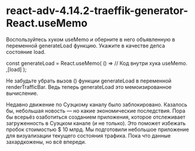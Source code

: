 # react-adv-4.14.2-traeffik-generator-React.useMemo

Воспользуйтесь хуком useMemo и оберните в него объявленную в переменной generateLoad функцию.
Укажите в качестве депса состояние load.

const generateLoad = React.useMemo(
() =>
// Код внутри хука useMemo.
,[load]
);

Не забудьте убрать вызов () функции generateLoad в переменной renderTrafficBar. Ведь теперь generateLoad это мемоизированное вычисление.

Недавно движение по Суэцкому каналу было заблокировано. Казалось бы, небольшая новость — но какие экономические последствия. Пора бы всерьёз озаботиться созданием приложения, которое отслеживает загруженность в Суэцком канале (и не только). Это поможет избежать пробок стоимостью \$ 10 млрд. Мы подготовили небольшое приложение для визуализации текущего состояния трафика. Пока что данные захардкожены, но всё впереди.
